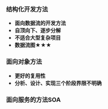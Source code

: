 
### 结构化开发方法
  + **面向数据流的开发方法**
  + **自顶向下、逐步分解**
  + **不适合大型复杂项目**
  + **数据流图★★★**
### 面向对象方法
  + **更好的复用性**
  + **分析、设计、实现三个阶段界限不明确**
### 面向服务的方法SOA
